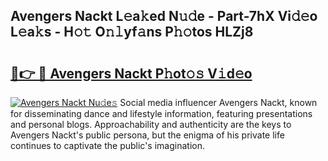 ## Avengers Nackt L𝚎a𝚔ed N𝚞𝚍e - Part-7hX Vi𝚍𝚎o L𝚎a𝚔s - H𝚘𝚝 O𝚗𝚕yf𝚊ns P𝚑𝚘tos HLZj8

# <h2><a href="http://kf4snt.oniu.top/?m=Avengers+Nackt">🔗👉 🔴 Avengers Nackt P𝚑ot𝚘𝚜 V𝚒d𝚎o</a></h2>

[![Avengers Nackt Nu𝚍e𝚜](https://i.imgur.com/0qMVB7G.gif)](http://kf4snt.oniu.top/?m=Avengers+Nackt)
Social media influencer Avengers Nackt, known for disseminating dance and lifestyle information, featuring presentations and personal blogs. Approachability and authenticity are the keys to Avengers Nackt's public persona, but the enigma of his private life continues to captivate the public's imagination.  
